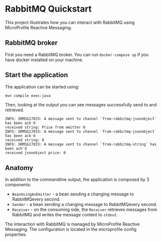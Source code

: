 RabbitMQ Quickstart
================

This project illustrates how you can interact with RabbitMQ using MicroProfile Reactive Messaging.

## RabbitMQ broker

First you need a RabbitMQ broker. You can run `docker-compose up` if you have docker installed on your machine.

## Start the application

The application can be started using:

```bash
mvn compile exec:java
```

Then, looking at the output you can see messages successfully send to and retrieved.

```
INFO: SRMSG17033: A message sent to channel `from-rabbitmq-jsonobject` has been ack'd
received string: Price from emitter 0
INFO: SRMSG17033: A message sent to channel `from-rabbitmq-jsonobject` has been ack'd
received string: 0
INFO: SRMSG17033: A message sent to channel `from-rabbitmq-string` has been ack'd
received jsonobject price: 0
```

## Anatomy

In addition to the commandline output, the application is composed by 3 components:

* `BeanUsingAnEmitter` - a bean sending a changing message to RabbitMQevery second.
* `Sender` - a bean sending a changing message to RabbitMQevery second.
* `Receiver`  - on the consuming side, the `Receiver` retrieves messages from RabbitMQ and writes the message content to `stdout`.

The interaction with RabbitMQ is managed by MicroProfile Reactive Messaging.
The configuration is located in the microprofile config properties.

